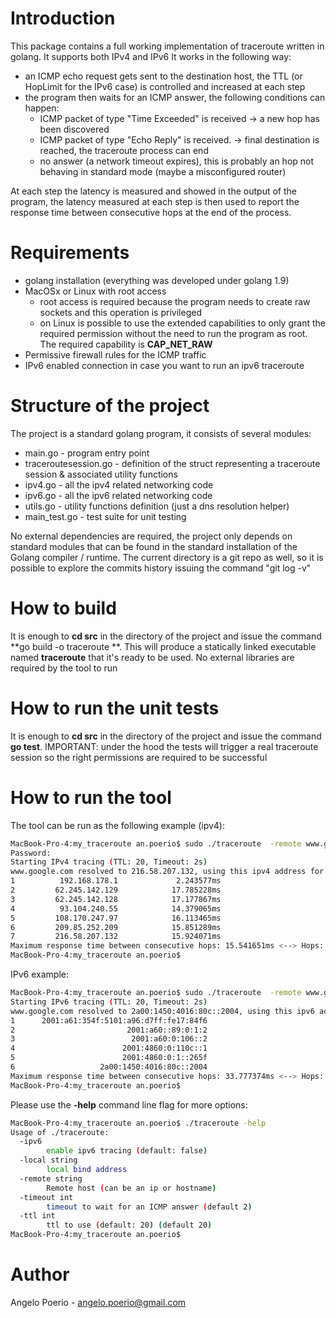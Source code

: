 # Introduction
This package contains a full working implementation of traceroute written in golang. It supports both IPv4 and IPv6
It works in the following way:

* an ICMP echo request gets sent to the destination host, the TTL (or HopLimit for the IPv6 case) is controlled and increased at each step
* the program then waits for an ICMP answer, the following conditions can happen:
	* ICMP packet of type "Time Exceeded" is received -> a new hop has been discovered
	* ICMP packet of type "Echo Reply" is received.   -> final destination is reached, the traceroute process can end
	* no answer (a network timeout expires), this is probably an hop not behaving in standard mode (maybe a misconfigured router) 

At each step the latency is measured and showed in the output of the program, the latency measured at each step is then used to report
the response time between consecutive hops at the end of the process.

# Requirements

* golang installation (everything was developed under golang 1.9)
* MacOSx or Linux with root access
	* root access is required because the program needs to create raw sockets and this operation is privileged
	* on Linux is possible to use the extended capabilities to only grant the required permission without the need 
	  to run the program as root. The required capability is **CAP_NET_RAW**
* Permissive firewall rules for the ICMP traffic 
* IPv6 enabled connection in case you want to run an ipv6 traceroute

# Structure of the project
The project is a standard golang program, it consists of several modules:

* main.go 				- program entry point
* traceroutesession.go 	- definition of the struct representing a traceroute session & associated utility functions
* ipv4.go 				- all the ipv4 related networking code
* ipv6.go 				- all the ipv6 related networking code
* utils.go 				- utility functions definition (just a dns resolution helper)
* main_test.go 			- test suite for unit testing

No external dependencies are required, the project only depends on standard modules that can be found in the standard installation 
of the Golang compiler / runtime.
The current directory is a git repo as well, so it is possible to explore the commits history issuing the command "git log -v"

# How to build
It is enough to **cd src** in the directory of the project and issue the command **go build -o traceroute **. This will produce a statically linked executable named **traceroute** that it's ready to be used. No external libraries are required by the tool to run

# How to run the unit tests
It is enough to **cd src** in the directory of the project and issue the command **go test**.
IMPORTANT: under the hood the tests will trigger a real traceroute session so the right permissions are required to be successful

# How to run the tool
The tool can be run as the following example (ipv4):

```bash
MacBook-Pro-4:my_traceroute an.poerio$ sudo ./traceroute  -remote www.google.com 
Password:
Starting IPv4 tracing (TTL: 20, Timeout: 2s)
www.google.com resolved to 216.58.207.132, using this ipv4 address for tracing
1          192.168.178.1             2.243577ms
2         62.245.142.129            17.785228ms
3         62.245.142.128            17.177867ms
4          93.104.240.55            14.379065ms
5         108.170.247.97            16.113465ms
6         209.85.252.209            15.851289ms
7         216.58.207.132            15.924071ms
Maximum response time between consecutive hops: 15.541651ms <--> Hops: [ 1 - 2 ]
MacBook-Pro-4:my_traceroute an.poerio$ 
```

IPv6 example:

```bash
MacBook-Pro-4:my_traceroute an.poerio$ sudo ./traceroute  -remote www.google.com -ipv6
Starting IPv6 tracing (TTL: 20, Timeout: 2s)
www.google.com resolved to 2a00:1450:4016:80c::2004, using this ipv6 address for tracing
1      2001:a61:354f:5101:a96:d7ff:fe17:84f6                                 4.175788ms
2                         2001:a60::89:0:1:2                                37.953162ms
3                          2001:a60:0:106::2                                22.339593ms
4                        2001:4860:0:110c::1                                23.609172ms
5                        2001:4860:0:1::265f                                14.874908ms
6                   2a00:1450:4016:80c::2004                                16.744302ms
Maximum response time between consecutive hops: 33.777374ms <--> Hops: [ 1 - 2 ]
MacBook-Pro-4:my_traceroute an.poerio$ 
```

Please use the **-help** command line flag for more options:

```bash
MacBook-Pro-4:my_traceroute an.poerio$ ./traceroute -help
Usage of ./traceroute:
  -ipv6
    	enable ipv6 tracing (default: false)
  -local string
    	local bind address
  -remote string
    	Remote host (can be an ip or hostname)
  -timeout int
    	timeout to wait for an ICMP answer (default 2)
  -ttl int
    	ttl to use (default: 20) (default 20)
MacBook-Pro-4:my_traceroute an.poerio$ 
```

# Author
Angelo Poerio - <angelo.poerio@gmail.com>
